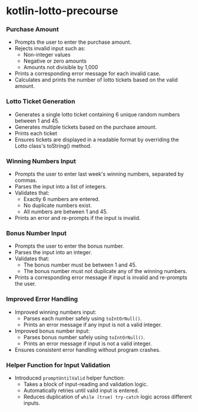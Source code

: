 # kotlin-lotto-precourse

### Purchase Amount

- Prompts the user to enter the purchase amount.
- Rejects invalid input such as:
    - Non-integer values
    - Negative or zero amounts
    - Amounts not divisible by 1,000
- Prints a corresponding error message for each invalid case.
- Calculates and prints the number of lotto tickets based on the valid amount.

### Lotto Ticket Generation

- Generates a single lotto ticket containing 6 unique random numbers between 1 and 45.
- Generates multiple tickets based on the purchase amount.
- Prints each ticket
- Ensures tickets are displayed in a readable format by overriding the Lotto class's toString() method.

### Winning Numbers Input

- Prompts the user to enter last week's winning numbers, separated by commas.
- Parses the input into a list of integers.
- Validates that:
  - Exactly 6 numbers are entered.
  - No duplicate numbers exist.
  - All numbers are between 1 and 45.
- Prints an error and re-prompts if the input is invalid.

### Bonus Number Input

- Prompts the user to enter the bonus number.
- Parses the input into an integer.
- Validates that:
  - The bonus number must be between 1 and 45.
  - The bonus number must not duplicate any of the winning numbers.
- Prints a corresponding error message if input is invalid and re-prompts the user.

### Improved Error Handling

- Improved winning numbers input:
  - Parses each number safely using `toIntOrNull()`.
  - Prints an error message if any input is not a valid integer.
- Improved bonus number input:
  - Parses bonus number safely using `toIntOrNull()`.
  - Prints an error message if input is not a valid integer.
- Ensures consistent error handling without program crashes.

### Helper Function for Input Validation

- Introduced `promptUntilValid` helper function:
  - Takes a block of input-reading and validation logic.
  - Automatically retries until valid input is entered.
  - Reduces duplication of `while (true) try-catch` logic across different inputs.